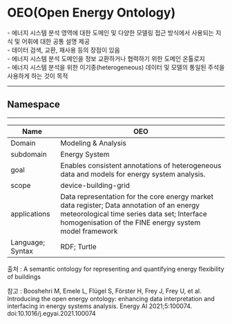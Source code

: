 # OEO(Open Energy Ontology)

&#45; 에너지 시스템 분석 영역에 대한 도메인 및 다양한 모델링 접근 방식에서 사용되는 지식 및 어휘에 대한 공통 설명 제공<br/>
&#45; 데이터 검색, 교환, 재사용 등의 장점이 있음<br/>
&#45; 에너지 시스템 분석 도메인을 정보 교환하거나 협력하기 위한 도메인 온톨로지<br/>
&#45; 에너지 시스템 분석을 위한 이기종(heterogeneous) 데이터 및 모델의 통일된 주석을 사용하게 하는 것이 목적 

---
## Namespace


---


| Name         |  OEO   |
| ------------ | --- |
| Domain       | Modeling & Analysis    |
| subdomain    | Energy System    |
| goal         | Enables consistent annotations of heterogeneous data and models for energy system analysis.    |
| scope        |device-building-grid     |
| applications |Data representation for the core energy market data register; Data annotation of an energy meteorological time series data set; Interface homogenisation of the FINE energy system model framework     |
| Language; Syntax             |  RDF; Turtle   |

출처 :  A semantic ontology for representing and quantifying energy flexibility of buildings

참고 : Booshehri M, Emele L, Flügel S, Förster H, Frey J, Frey U, et al. Introducing the open energy ontology: enhancing data interpretation and interfacing in energy systems analysis. Energy AI 2021;5:100074. doi:10.1016/j.egyai.2021.100074